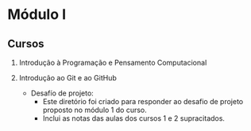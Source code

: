 # Módulo I 

## Cursos

1. Introdução à Programação e Pensamento Computacional

2. Introdução ao Git e ao GitHub
    * Desafío de projeto: 
        - Este diretório foi criado para responder ao desafio de projeto proposto no módulo 1 do curso.
        - Inclui as notas das aulas dos cursos 1 e 2 supracitados. 

